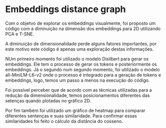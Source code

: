 # Embeddings distance graph

Com o objetvo de explorar os embeddings visualmente, foi proposto um código com a diminuição na dimensão dos embeddings para 2D
utilizando PCA e T-SNE.

A diminuição de dimensionalidade perde alguns fatores importantes, por este motivo este código é apenas uma exploração destas informações.

NUm primeiro momento foi utilizado o modelo Disilbert para gerar os embeddings. Ele tem o processo de gerar os tokens e posteriormente os embeddings. 
Já o segundo num segundo momento, foi utilizado o modelo all-MiniLM-L6-v2 onde o processo é integrado para a geração de tokens e embeddings, logo, temos um passo a menos
na execução do código.

Foi possível perceber que de acordo com as técnicas utilizadas para a redução da dimensionalidade, temos posicionamentos 
diferentes das setenças quando plotadas no gráfico 2D.

Por fim também foi utilizado um gráfico de heatmap para comparar diferentes sentenças e suas similaridade. 
Para confirmar essas similaridades foi feito o cálculo da distância do cosseno.

